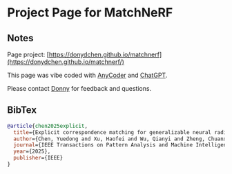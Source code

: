 
# Project Page for MatchNeRF

## Notes

Page project: [https://donydchen.github.io/matchnerf](https://donydchen.github.io/matchnerf/)

This page was vibe coded with [AnyCoder](https://huggingface.co/spaces/akhaliq/anycoder) and [ChatGPT](https://chatgpt.com/).

Please contact [Donny](http://donydchen.github.io/) for feedback and questions.

## BibTex

```bibtex
@article{chen2025explicit,
  title={Explicit correspondence matching for generalizable neural radiance fields},
  author={Chen, Yuedong and Xu, Haofei and Wu, Qianyi and Zheng, Chuanxia and Cham, Tat-Jen and Cai, Jianfei},
  journal={IEEE Transactions on Pattern Analysis and Machine Intelligence},
  year={2025},
  publisher={IEEE}
}
```
